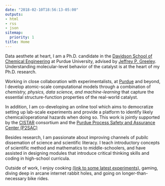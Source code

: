 ```yaml
---
date: "2018-02-10T18:56:13-05:00"
outputs:
- html
- rss
- json
sitemap:
  priority: 1
title: Home
---
```


Data aesthete at heart, I am a Ph.D. candidate in the [Davidson School of Chemical Engineering](https://engineering.purdue.edu/ChE) at Purdue University, advised by [Jeffrey P. Greeley](https://engineering.purdue.edu/ChE/people/ptProfile?resource_id=84163). Understanding molecular-level behavior of the catalyst is at the heart of my Ph.D. research.

Working in close collaboration with experimentalists, at [Purdue](https://engineering.purdue.edu/~catalyst/) and beyond,  I develop atomic-scale computational models through a combination of _chemistry, physics, data science, and machine-learning_ that capture the essential structure-function properties of the real-world catalyst. 

In addition, I am co-developing an online tool which aims to democratize setting up lab-scale experiments and provide a platform to identify likely chemical/operational hazards when doing so. This work is jointly supported by the [CISTAR](https://cistar.us/) consortium and the [Purdue Process Safety and Assurance Center (P2SAC)](https://engineering.purdue.edu/P2SAC)

Besides research, I am passionate about improving channels of pubilc dissemation of science and scientific literacy. I teach introductory concepts of scientific method and mathematics to middle-schoolers, and have assisted in designing modules that introduce critical thinking skills and coding in high-school curricula.

Outside of work, I enjoy cooking [(link to some latest experiments)](https://www.instagram.com/pgg1610/), gaming, diving deep in arcane internet rabbit holes, and going on longer-than-necessary bike rides. 